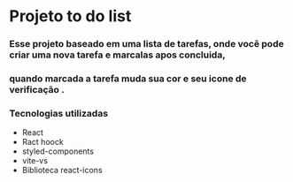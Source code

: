# Projeto to do list 

### Esse projeto baseado em uma lista de tarefas, onde você pode criar uma nova tarefa e marcalas apos concluida,
### quando marcada a tarefa muda sua cor e seu icone de verificação .

### Tecnologias utilizadas 
+ React
+ Ract hoock
+ styled-components
+ vite-vs
+ Biblioteca react-icons
